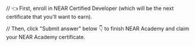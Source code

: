 // 👈 First, enroll in NEAR Certified Developer (which will be the next certificate that you'll want to earn).

// Then, click "Submit answer" below 👇 to finish NEAR Academy and claim your NEAR Academy certificate.
